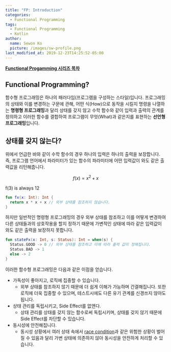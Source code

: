 ```yaml
---
title: "FP: Introduction"
categories:
  - Functional Programming
tags:
  - Functional Programming
  - Kotlin
author:
  name: Sewon Ko
  picture: /images/sw-profile.png
last_modified_at: 2019-12-23T14:25:52-05:00
---
```


**[Functional Progamming 시리즈 목차](https://dream365.github.io/functional%20programming/fp-content/)**<br>

## Functional Programming?
함수형 프로그래밍은 하나의 패러다임(프로그램을 구성하는 스타일)입니다.  <!--more-->
프로그래밍의 상태와 이를 변경하는 구문에 관해, 어떤 식(How)으로 동작을 시킬지 명령을 나열하는 **명령형 프로그래밍**과 달리 상태를 갖지 않고 수학 함수와 같이 입력과 출력의 관계를 정의하고 이러한 함수를 결합하여 프로그램이 무엇(What)과 같은지를 표현하는 **선언형 프로그래밍**입니다.


## 상태를 갖지 않는다?
위에서 언급한 바와 같이 수학 함수의 경우 하나의 입력은 하나의 출력을 보장합니다. 즉, 프로그램 언어에서 파라미터가 있는 함수의 파라미터에 어떤 입력값이 와도 같은 출력값을 리턴해줍니다. 

$$ f(x) = x^2 + x $$ 

f(3) is always 12

```kotlin
fun fx(x: Int): Int {
  return x * x + x // 외부 상태를 참조하지 않습니다.
}
```

하지만 일반적인 명령형 프로그래밍의 경우 외부 상태를 참조하고 이를 어떻게 변경하여 다른 상태들과의 상호작용을 할지 정하기 때문에 가변적인 상태에 따라 같은 입력값이 와도 같은 출력을 보장하지 못합니다.

```kotlin
fun stateFx(x: Int, s: Status): Int = when(s) {
  Status.GOOD -> 0 // 외부 상태를 참조하고 이에 따라 출력 값이 정해집니다.
  Status.BAD -> 1
  else -> 2 
}
```

이러한 함수형 프로그래밍은 다음과 같은 이점을 얻습니다.
* 가독성이 좋아지고, 로직에 집중할 수 있습니다.
  * 외부 상태를 참조하지 않기 때문에 더 쉽게 이해가 가능하며 간결해집니다. 또한 로직에 더욱 집중할 수 있으며, 테스트시에도 다른 유기 관계를 신경쓰지 않아도 됩니다.
* 상태 관리를 독립시키고, Side Effect를 없앤다.
  * 상태 관리를 상태를 갖지 않는 함수로써 독립시키며, 상태를 갖지 않기 때문에 Side Effect를 차단할 수 있습니다.
* 동시성에 안전해집니다.
  * 동시성 상황에서 여러 상태 속에서 [race condition](https://ko.wikipedia.org/wiki/%EA%B2%BD%EC%9F%81_%EC%83%81%ED%83%9C)과 같은 위험한 상황이 벌어질 수 있음과 달리 가변 상태에 의존하지 않아 동시성을 안전하게 처리할 수 있습니다.
